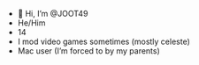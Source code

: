 - 👋 Hi, I’m @JOOT49
- He/Him
- 14
- I mod video games sometimes (mostly celeste)
- Mac user (I’m forced to by my parents)



<!---
JOOT49/JOOT49 is a ✨ special ✨ repository because its `README.md` (this file) appears on your GitHub profile.
You can click the Preview link to take a look at your changes.
--->

